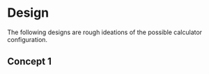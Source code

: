 # Design
The following designs are rough ideations of the possible calculator configuration.

## Concept 1
